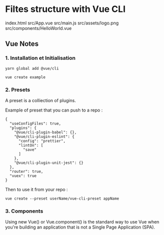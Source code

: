 # Filtes structure with Vue CLI 

index.html
src/App.vue
src/main.js
src/assets/logo.png
src/components/HelloWorld.vue

## Vue Notes

### 1. Installation et Initialisation

```yarn global add @vue/cli```

```vue create example```

### 2. Presets

A preset is a colliection of plugins.

Example of preset that you can push to a repo :

```
{
  "useConfigFiles": true,
  "plugins": {
    "@vue/cli-plugin-babel": {},
    "@vue/cli-plugin-eslint": {
      "config": "prettier",
      "lintOn": [
        "save"
      ]
    },
    "@vue/cli-plugin-unit-jest": {}
  },
  "router": true,
  "vuex": true
}
```

Then to use it from your repo :

```vue create --preset userName/vue-cli-preset appName```

### 3. Components

Using new Vue() or Vue.component() is the standard way to use Vue when you're building an application that is not a Single Page Application (SPA).







